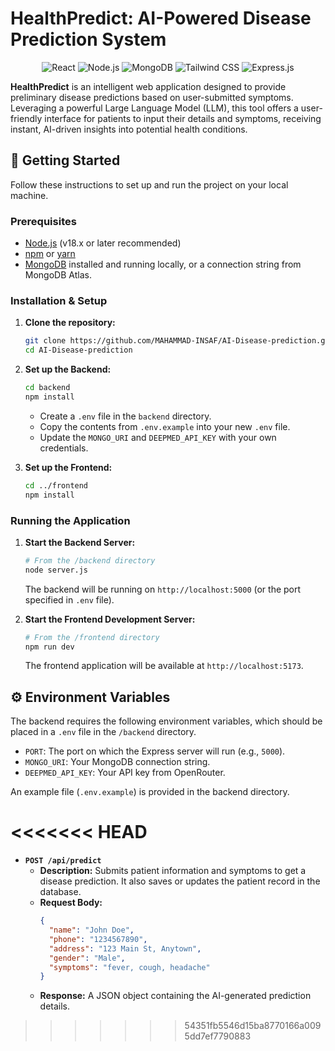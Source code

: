 # HealthPredict: AI-Powered Disease Prediction System

<div align="center">
  <img src="https://img.shields.io/badge/React-20232A?style=for-the-badge&logo=react&logoColor=61DAFB" alt="React"/>
  <img src="https://img.shields.io/badge/Node.js-339933?style=for-the-badge&logo=nodedotjs&logoColor=white" alt="Node.js"/>
  <img src="https://img.shields.io/badge/MongoDB-4EA94B?style=for-the-badge&logo=mongodb&logoColor=white" alt="MongoDB"/>
  <img src="https://img.shields.io/badge/Tailwind_CSS-38B2AC?style=for-the-badge&logo=tailwind-css&logoColor=white" alt="Tailwind CSS"/>
  <img src="https://img.shields.io/badge/Express.js-000000?style=for-the-badge&logo=express&logoColor=white" alt="Express.js"/>
</div>

**HealthPredict** is an intelligent web application designed to provide preliminary disease predictions based on user-submitted symptoms. Leveraging a powerful Large Language Model (LLM), this tool offers a user-friendly interface for patients to input their details and symptoms, receiving instant, AI-driven insights into potential health conditions.


## 🚀 Getting Started

Follow these instructions to set up and run the project on your local machine.

### Prerequisites

-   [Node.js](https://nodejs.org/) (v18.x or later recommended)
-   [npm](https://www.npmjs.com/) or [yarn](https://yarnpkg.com/)
-   [MongoDB](https://www.mongodb.com/try/download/community) installed and running locally, or a connection string from MongoDB Atlas.

### Installation & Setup

1.  **Clone the repository:**
    ```bash
    git clone https://github.com/MAHAMMAD-INSAF/AI-Disease-prediction.git
    cd AI-Disease-prediction
    ```

2.  **Set up the Backend:**
    ```bash
    cd backend
    npm install
    ```
    -   Create a `.env` file in the `backend` directory.
    -   Copy the contents from `.env.example` into your new `.env` file.
    -   Update the `MONGO_URI` and `DEEPMED_API_KEY` with your own credentials.

3.  **Set up the Frontend:**
    ```bash
    cd ../frontend
    npm install
    ```

### Running the Application

1.  **Start the Backend Server:**
    ```bash
    # From the /backend directory
    node server.js
    ```
    The backend will be running on `http://localhost:5000` (or the port specified in  `.env` file).

2.  **Start the Frontend Development Server:**
    ```bash
    # From the /frontend directory
    npm run dev
    ```
    The frontend application will be available at `http://localhost:5173`.

## ⚙️ Environment Variables

The backend requires the following environment variables, which should be placed in a `.env` file in the `/backend` directory.

-   `PORT`: The port on which the Express server will run (e.g., `5000`).
-   `MONGO_URI`: Your MongoDB connection string.
-   `DEEPMED_API_KEY`: Your API key from OpenRouter.

An example file (`.env.example`) is provided in the backend directory.



<<<<<<< HEAD
=======
-   **`POST /api/predict`**
    -   **Description:** Submits patient information and symptoms to get a disease prediction. It also saves or updates the patient record in the database.
    -   **Request Body:**
        ```json
        {
          "name": "John Doe",
          "phone": "1234567890",
          "address": "123 Main St, Anytown",
          "gender": "Male",
          "symptoms": "fever, cough, headache"
        }
        ```
    -   **Response:** A JSON object containing the AI-generated prediction details.
>>>>>>> 54351fb5546d15ba8770166a0095dd7ef7790883
